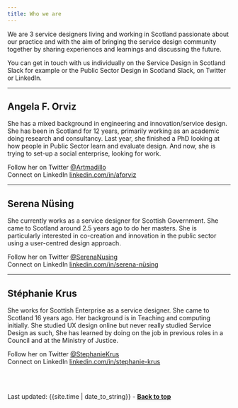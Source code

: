 ```yaml
---
title: Who we are
---
```



We are 3 service designers living and working in Scotland passionate about our practice and with the aim of bringing the service design community together by sharing experiences and learnings and discussing the future.

You can get in touch with us individually on the Service Design in Scotland Slack for example or the Public Sector Design in Scotland Slack, on Twitter or LinkedIn.

<hr class="big">

## Angela F. Orviz

She has a mixed background in engineering and innovation/service design. She has been in Scotland for 12 years, primarily working as an academic doing research and consultancy. Last year, she finished a PhD looking at how people in Public Sector learn and evaluate design. And now, she is trying to set-up a social enterprise, looking for work.

<p>Follow her on Twitter <a href="https://twitter.com/Artmadillo" target="_blank">@Artmadillo</a><br>
Connect on LinkedIn <a href="https://www.linkedin.com/in/aforviz/" target="_blank">linkedin.com/in/aforviz</a></p>

<hr class="big">

## Serena Nüsing

She currently works as a service designer for Scottish Government. She came to Scotland around 2.5 years ago to do her masters. She is particularly interested in co-creation and innovation in the public sector using a user-centred design approach.

<p>Follow her on Twitter <a href="https://twitter.com/SerenaNusing" target="_blank">@SerenaNusing</a><br>
Connect on LinkedIn <a href="https://www.linkedin.com/in/serena-n%C3%BCsing-543295173/" target="_blank">linkedin.com/in/serena-nüsing</a></p>

<hr class="big">

## Stéphanie Krus

She works for Scottish Enterprise as a service designer. She came to Scotland 16 years ago. Her background is in Teaching and computing initially. She studied UX design online but never really studied Service Design as such, She has learned by doing on the job in previous roles in a Council and at the Ministry of Justice.

<p>Follow her on Twitter <a href="https://twitter.com/StephanieKrus" target="_blank">@StephanieKrus</a><br>
Connect on LinkedIn <a href="https://www.linkedin.com/in/stephanie-krus/" target="_blank">linkedin.com/in/stephanie-krus</a></p>

<br><br>
<div>Last updated: {{site.time | date_to_string}} - <a href="#"><strong>Back to top</strong></a></div>
